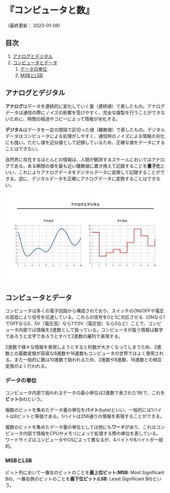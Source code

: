 # 『コンピュータと数』

（最終更新： 2023-01-09）


## 目次

1. [アナログとデジタル](#アナログとデジタル)
1. [コンピュータとデータ](#コンピュータとデータ)
	1. [データの単位](#データの単位)
	1. [MSBとLSB](#msbとlsb)


## アナログとデジタル

**アナログ**はデータを連続的に変化していく量（連続値）で表したもの。アナログデータは通信の際にノイズの影響を受けやすく、完全な複製を行うことができないために、時間の経過やコピーによって情報が劣化する。

**デジタル**はデータを一定の間隔で区切った値（離散値）で表したもの。デジタルデータはコンピュータによる処理がしやすく、通信時のノイズによる情報の劣化にも強い。ただし値を近似値として記録しているため、正確な値をデータにすることはできない。

自然界に存在するほとんどの情報は、人間が観測するスケールにおいてはアナログである。ある瞬間の値を最も近い離散値に置き換えて記録することを**量子化**といい、これによりアナログデータをデジタルデータに変換して記録することができる。逆に、デジタルデータを正確にアナログデータに変換することはできない。

![アナログとデジタル](../assets/images/analog_and_digital.jpg)


## コンピュータとデータ

コンピュータは多くの電子回路から構成されており、スイッチのON/OFFや電圧の高低により信号を伝達している。これらの信号を0と1に対応させる（ONなら1でOFFなら0、5V（電圧高）なら1で0V（電圧低）なら0など）ことで、コンピュータ内部では情報を2進数として扱っている。コンピュータが扱う情報は数字であろうと文字であろうとすべて2進数の羅列で表現する。

2進数で様々な情報を表現しようとすると桁数が大きくなってしまうため、2進数との基数変換が容易な8進数や16進数もコンピュータの世界ではよく使用される。また一般的に数は10進数で扱われるため、2進数や8進数、16進数との相互変換がよく行われる。

### データの単位

コンピュータ内部で扱われるデータの最小単位は2進数で表された1桁で、これを**ビット**(bit)という。

複数のビットを集めたデータ量の単位を**バイト**(byte)といい、一般的には1バイトは8ビットと等価である。1バイトは256通りの情報を表現することができる。

複数のビットを集めたデータ量の単位としては他にも**ワード**があり、これはコンピュータ内部で情報をCPUやメモリによって処理する際の単位を表している。ワードサイズはコンピュータやOSによって異なるが、4バイトや8バイトが一般的。

### MSBとLSB

ビット列において一番左のビットのことを**最上位ビット**(**MSB**: Most Significant Bit)、一番右側のビットのことを**最下位ビット**(**LSB**: Least Significant Bit)という。
